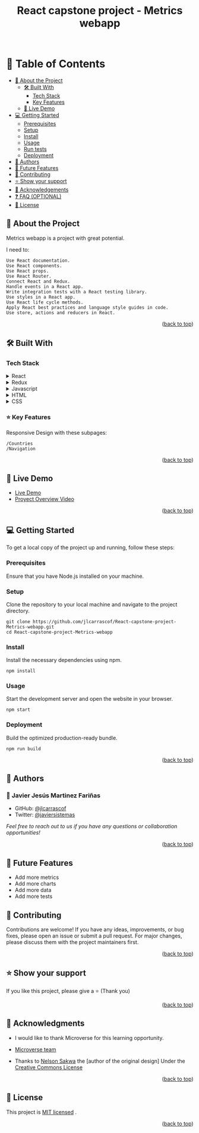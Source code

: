 <a name="readme-top"></a>
  
<div align="center">
  <br/>

  <h1><b>React capstone project - Metrics webapp</b></h1>

  <br/>
</div>

<!-- TABLE OF CONTENTS -->
# 📗 Table of Contents

- [📖 About the Project](#about-project)
  - [🛠 Built With](#built-with)
    - [Tech Stack](#tech-stack)
    - [Key Features](#key-features)
  - [🚀 Live Demo](#live-demo)
- [💻 Getting Started](#getting-started)
  - [Prerequisites](#prerequisites)
  - [Setup](#setup)
  - [Install](#install)
  - [Usage](#usage)
  - [Run tests](#run-tests)
  - [Deployment](#deployment)
- [👥 Authors](#authors)
- [🔭 Future Features](#future-features)
- [🤝 Contributing](#contributing)
- [⭐️ Show your support](#support)
- [🙏 Acknowledgements](#acknowledgements)
- [❓ FAQ (OPTIONAL)](#faq)
- [📝 License](#license)

<!-- DESCRIPTION -->
## 📖 About the Project <a name="#about-project"></a>

Metrics webapp is a project with great potential.

I need to:
 
    Use React documentation.
    Use React components.
    Use React props.
    Use React Router.
    Connect React and Redux.
    Handle events in a React app.
    Write integration tests with a React testing library.
    Use styles in a React app.
    Use React life cycle methods.
    Apply React best practices and language style guides in code.
    Use store, actions and reducers in React.


<p align="right">(<a href="#readme-top">back to top</a>)</p>

## 🛠 Built With <a name="built-with"></a>

### Tech Stack <a name="tech-stack"></a>

<details>
  <summary>React</summary>
  <ul>
    <li><a href="https://reactjs.org/">React.js</a></li>
  </ul>
</details>

<details>
  <summary>Redux</summary>
  <ul>
    <li><a href="#">Redux</a></li>
  </ul>
</details>
<details>
  <summary>Javascript</summary>
  <ul>
    <li><a href="#">Javascript</a></li>
  </ul>
</details>

<details>
<summary>HTML</summary>
  <ul>
    <li><a href="#">HTML</a></li>
  </ul>
</details>

<details>
<summary>CSS</summary>
  <ul>
    <li><a href="#">CSS</a></li>
  </ul>
</details>

<!-- FEATURES -->

### ⭐️ Key Features <a name="key-features"></a>

Responsive Design with these subpages:

    /Countries
    /Navigation

<p align="right">(<a href="#readme-top">back to top</a>)</p>

## 🚀 Live Demo <a name="live-demo"></a>

- [Live Demo](https://react-capstone-project-metrics-webapp-fawc.onrender.com)
- [Proyect Overview Video](https://drive.google.com/file/d/1I5ijarWBwx_fvdvT1KgqfmqarRjlNzT6/view?usp=drive_link)

<p align="right">(<a href="#readme-top">back to top</a>)</p>

<!-- GETTING STARTED -->
## 💻 Getting Started <a name="getting-started"></a>

To get a local copy of the project up and running, follow these steps:

### Prerequisites
Ensure that you have Node.js installed on your machine.

### Setup
Clone the repository to your local machine and navigate to the project directory.

```shell
git clone https://github.com/jlcarrascof/React-capstone-project-Metrics-webapp.git
cd React-capstone-project-Metrics-webapp
```

### Install
Install the necessary dependencies using npm.

```shell
npm install
```

### Usage
Start the development server and open the website in your browser.

```shell
npm start
```

### Deployment
Build the optimized production-ready bundle.

```shell
npm run build
```

<p align="right">(<a href="#readme-top">back to top</a>)</p>

<!-- AUTHORS -->
## 👥 Authors <a name="authors"></a>

### 👤 **Javier Jesús Martinez Fariñas**  

  - GitHub: [@jlcarrascof](https://github.com/jlcarrascof)
  - Twitter: [@javiersistemas](https://twitter.com/javiersistemas)

  _Feel free to reach out to us if you have any questions or collaboration opportunities!_


<p align="right">(<a href="#readme-top">back to top</a>)</p>

<!-- FUTURE FEATURES -->

## 🔭 Future Features <a name="future-features"></a>

- Add more metrics
- Add more charts
- Add more data
- Add more tests

<!-- CONTRIBUTING -->
## 🤝 Contributing <a name="contributing"></a>

Contributions are welcome! If you have any ideas, improvements, or bug fixes, please open an issue or submit a pull request. For major changes, please discuss them with the project maintainers first.

<p align="right">(<a href="#readme-top">back to top</a>)</p>

<!-- SUPPORT -->

## ⭐️ Show your support <a name="support"></a>

If you like this project, please give a ⭐️ (Thank you)

<p align="right">(<a href="#readme-top">back to top</a>)</p>

<!-- ACKNOWLEDGEMENTS -->

## 🙏 Acknowledgments <a name="acknowledgements"></a>

- I would like to thank Microverse for this learning opportunity.

- [Microverse team](https://microverse.org/)

- Thanks to [Nelson Sakwa](https://www.behance.net/sakwadesignstudio) the [author of the original design] Under the [Creative Commons License](https://creativecommons.org/licenses/by-nc/4.0/)

<p align="right">(<a href="#readme-top">back to top</a>)</p>


<!-- LICENSE -->
## 📝 License <a name="license"></a>

This project is [MIT licensed](/LICENSE.md) .

<p align="right">(<a href="#readme-top">back to top</a>)</p>